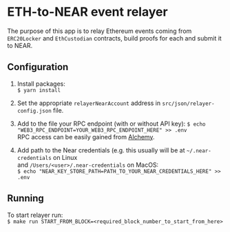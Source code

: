 # ETH-to-NEAR event relayer

The purpose of this app is to relay Ethereum events coming from `ERC20Locker` and `EthCustodian` contracts, build proofs
for each and submit it to NEAR.

## Configuration

1. Install packages:<br/>
`$ yarn install`

2. Set the appropriate `relayerNearAccount` address in `src/json/relayer-config.json` file.

3. Add to the file your RPC endpoint (with or without API key):
`$ echo "WEB3_RPC_ENDPOINT=YOUR_WEB3_RPC_ENDPOINT_HERE" >> .env` <br/>
RPC access can be easily gained from [Alchemy](https://www.alchemyapi.io/).

4. Add path to the Near credentials (e.g. this usually will be at `~/.near-credentials` on Linux <br/>
and `/Users/<user>/.near-credentials` on MacOS: <br/>
`$ echo "NEAR_KEY_STORE_PATH=PATH_TO_YOUR_NEAR_CREDENTIALS_HERE" >> .env`

## Running

To start relayer run:<br/>
`$ make run START_FROM_BLOCK=<required_block_number_to_start_from_here>`
